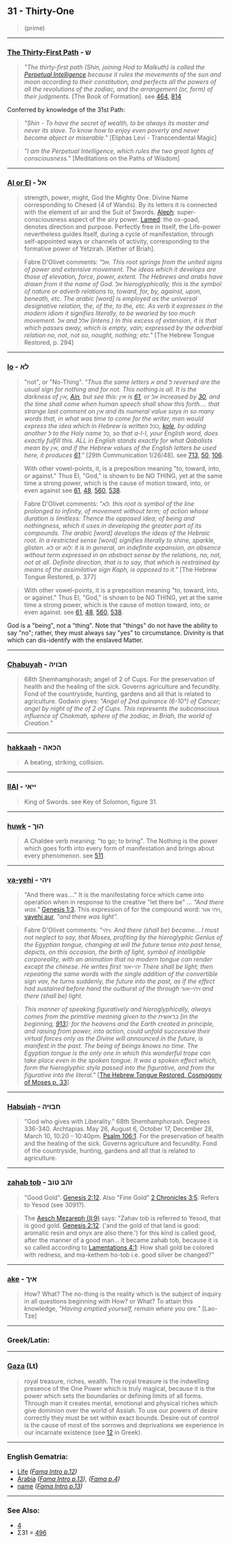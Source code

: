## 31 - Thirty-One
> (prime)

---

### [The Thirty-First Path](/keys/Sh) - ש
> *"The thirty-first path (Shin, joining Hod to Malkuth) is called the [Perpetual Intelligence](/keys/ShKL.ThMIDI) because it rules the movements of the sun and moon according to their constitution, and perfects all the powers of all the revolutions of the zodiac, and the arrangement (or, form) of their judgments.* [The Book of Formation]. see [464](464), [814](814)

Conferred by knowledge of the 31st Path:

> *"Shin - To have the secret of wealth, to be always its master and never its slave. To know how to enjoy even poverty and never become abject or miserable."* [Eliphas Levi - Transcendental Magic]

> *"I am the Perpetual Intelligence, which rules the two great lights of consciousness."* [Meditations on the Paths of Wisdom]

---

### [Al or El](/keys/AL) - אל
> strength, power, might, God the Mighty One. Divine Name corresponding to Chesed (4 of Wands). By its letters it is connected with the element of air and the Suit of Swords. [Aleph](/keys/A): super-consciousness aspect of the airy power. [Lamed](/keys/L): the ox-goad, denotes direction and purpose. Perfectly free in Itself, the Life-power nevertheless guides Itself, during a cycle of manifestation, through self-appointed ways or channels of activity, corresponding to the formative power of Yetzirah. [Kether of Briah].

> Fabre D'Olivet comments: *"אל. This root springs from the united signs of power and extensive movement. The ideas which it develops are those of elevation, force, power, extent. The Hebrews and arabs have drawn from it the name of God. אל hieroglyphically, this is the symbol of nature or adverb relations to, toward, for, by, against, upon, beneath, etc. The arabic [word] is employed as the universal designative relation, the, of the, to the, etc. As verb it expresses in the modern idiom it signifies literally, to be wearied by too much movement. אל and אלל (intens.) In this excess of extension, it is that which passes away, which is empty, vain; expressed by the adverbial relation no, not, not so, nought, nothing; etc."* [The Hebrew Tongue Restored, p. 294]

---

### [lo](/keys/LA) - לא
> "not", or "No-Thing". *"Thus the same letters א and ל reversed are the usual sign for nothing and for not. This nothing is all. It is the darkness of אין, [Ain](/keys/AIN), but see this: אין is [61](61), or אל increased by [30](30), and the time shall come when human speech shall show this forth.... that strange last comment on אין and its numeral value says in so many words that, in what was time to come for the writer, men would express the idea which in Hebrew is written ככל, [kole](/keys/KL), by adding another ל to the Holy name כל, so that a-l-l, your English word, does exactly fulfill this. ALL in English stands exactly for what Qabalists mean by אין, and if the Hebrew values of the English letters be used here, it produces [61](61)."* [29th Communication 1/26/48]. see [713](713), [50](50), [106](106).

> With other vowel-points, it, is a preposition meaning "to, toward, into, or against." Thus El, "God," is shown to be NO THING, yet at the same time a strong power, which is the cause of motion toward, into, or even against see [61](61), [48](48), [560](560), [538](538).

> Fabre D'Olivet comments: *"לא. this root is symbol of the line prolonged to infinity, of movement without term; of action whose duration is limitless: Thence the opposed idea; of being and nothingness, which it uses in developing the greater part of its compounds. The arabic [word] develops the ideas of the Hebraic root. In a restricted sense [word] signifies literally to shine, sparkle, glisten. לא or לוא: it is in general, an indefinite expansion, an absence without term expressed in an abstract sense by the relations, no, not, not at all. Definite direction, that is to say, that which is restrained by means of the assimilative sign Kaph, is opposed to it."* [The Hebrew Tongue Restored, p. 377]

> With other vowel-points, it is a preposition meaning "to, toward, into, or against." Thus El, "God," is shown to be NO THING, yet at the same time a strong power, which is the cause of motion toward, into, or even against. see [61](61), [48](48), [560](560), [538](538).

God is a "being", not a "thing". Note that "things" do not have the ability to say "no"; rather, they must always say "yes" to circumstance. Divinity is that which can dis-identify with the enslaved Matter.

---

### [Chabuyah](/keys/ChBVIH) - חבויה
> 68th Shemhamphorash; angel of 2 of Cups. For the preservation of health and the healing of the sick. Governs agriculture and fecundity. Fond of the countryside, hunting, gardens and all that is related to agriculture. Godwin gives: *"Angel of 2nd quinance (6-10°) of Cancer; angel by night of the of 2 of Cups. This represents the subconscious influence of Chokmah, sphere of the zodiac, in Briah, the world of Creation."*

---

### [hakkaah](/keys/HKAH) - הכאה
> A beating, striking, collision.

---

### [IIAI](/keys/IIAI) - ייאי
> King of Swords. see Key of Solomon, figure 31.

---

### [huwk](/keys/HVK) - הוך
> A Chaldee verb meaning: "to go; to bring". The Nothing is the power which goes forth into every form of manifestation and brings about every phenomenon. see [511](511).

---

### [va-yehi](/keys/VIHI) - ויהי
> "And there was...." It is the manifestating force which came into operation when in response to the creative "let there be" ... *"And there was."* [Genesis 1:3](http://biblehub.com/genesis/1-3.htm). This expression of for the compound word: ויהי אור, [vayehi aur](/keys/VIHI-AVR), *"and there was light".*

> Fabre D'Olivet comments: *"ויהי. And there (shall be) became... I must not neglect to say, that Moses, profiting by the hieroglyphic Genius of the Egyptian tongue, changing at will the future tense into past tense, depicts, on this occasion, the birth of light, symbol of intelligible corporeality, with an animation that no modern tongue can render except the chinese. He writes first יהי-אור There shall be light; then repeating the same words with the single addition of the convertible sign vav, he turns suddenly, the future into the past, as if the effect had sustained before hand the outburst of the through ויהי-אור and there (shall be) light.*

> *This manner of speaking figuratively and hieroglyphically, always comes from the primitive meaning given to the בראשית [in the beginning, [913](913)]: for the heavens and the Earth created in principle, and raising from power, into action, could unfold successive their virtual forces only as the Divine will announced in the future, is manifest in the past. The being of beings knows no time. The Egyptian tongue is the only one in which this wonderful trope can take place even in the spoken tongue. It was a spoken effect which, form the hieroglyphic style passed into the figurative, and from the figurative into the literal."* [[The Hebrew Tongue Restored, Cosmogony of Moses p. 33](https://archive.org/stream/hebraictongueres00fabriala#page/32)]

---

### [Habuiah](/keys/ChBVIH) - חבויה
> "God who gives with Liberality." 68th Shemhamphorash. Degrees 336-340. Archtapias. May 26, August 6, October 17, December 28, March 10, 10:20 - 10:40pm. [Psalm 106:1](http://biblehub.com/psalms/106-1.htm). For the preservation of health and the healing of the sick. Governs agriculture and fecundity. Fond of the countryside, hunting, gardens and all that is related to agriculture.

---

### [zahab tob](/keys/ZHB.TVB) - זהב טוב
> "Good Gold". [Genesis 2:12](http://biblehub.com/genesis/2-12.htm). Also "Fine Gold" [2 Chronicles 3:5](http://biblehub.com/2_chronicles/3-5.htm). Refers to Yesod (see 3091?).

> The [Aesch Mezareph (II:9)](http://levity.com/alchemy/aesch2.html) says: "Zahav tob is referred to Yesod, that is good gold. [Genesis 2:12](http://biblehub.com/genesis/2-12.htm). ('and the gold of that land is good: aromatic resin and onyx are also there.') for this kind is called good, after the manner of a good man... it became zahab tob, because it is so called according to [Lamentations 4:1](http://biblehub.com/lamentations/4-1.htm): How shall gold be colored with redness, and ma-kethem ho-tob i.e. good silver be changed?"

---

### [ake](/keys/AIK) - איך
> How? What? The no-thing is the reality which is the subject of inquiry in all questions beginning with How? or What? To attain this knowledge, *"Having emptied yourself, remain where you are."* [Lao-Tze]

---

### Greek/Latin:

---

### [Gaza](/latin?word=Gaza) (Lt)
> royal treasure, riches, wealth. The royal treasure is the indwelling presence of the One Power which is truly magical, because it is the power which sets the boundaries or defining limits of all forms. Through man it creates mental, emotional and physical riches which give dominion over the world of Assiah. To use our powers of desire correctly they must be set within exact bounds. Desire out of control is the cause of most of the sorrows and deprivations we experience in our incarnate existence (see [12](12) in Greek).

---

### English Gematria:

- [Life](/english?word=Life) *([Fama Intro p.12](https://archive.org/stream/fameconfessionof00vaug#page/n12))*
- [Arabia](/english?word=Arabia) *([Fama Intro p.13](https://archive.org/stream/fameconfessionof00vaug#page/n13)), ([Fama p.4](https://archive.org/stream/fameconfessionof00vaug#page/4))*
- [name](/english?word=name) *([Fama Intro p.13](https://archive.org/stream/fameconfessionof00vaug#page/n13))*

---

### See Also:

- [4](4)
- Σ31 = [496](496)
